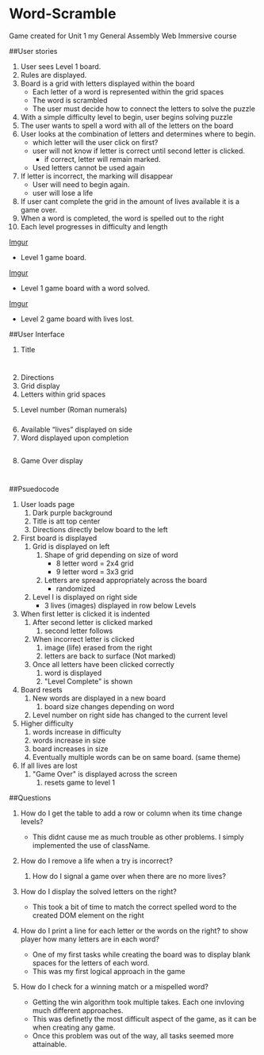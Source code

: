 # Word-Scramble
Game created for Unit 1 my General Assembly Web Immersive course

##User stories
1. User sees Level 1 board.
2. Rules are displayed.
3. Board is a grid with letters displayed within the board
    * Each letter of a word is represented within the grid spaces
    * The word is scrambled
    * The user must decide how to connect the letters to solve the puzzle
6. With a simple difficulty level to begin, user begins solving puzzle
7. The user wants to spell a word with all of the letters on the board
8. User looks at the combination of letters and determines where to begin.
    * which letter will the user click on first?
    * user will not know if letter is correct until second letter is clicked.
        * if correct, letter will remain marked.
    * Used letters cannot be used again
9. If letter is incorrect, the marking will disappear
    * User will need to begin again. 
    * user will lose a life
10. If user cant complete the grid in the amount of lives available it is a game over.
11. When a word is completed, the word is spelled out to the right
12. Each level progresses in difficulty and length

[Imgur](https://i.imgur.com/6fvKTFE.png)
* Level 1 game board.

[Imgur](https://i.imgur.com/L5fVayt.png)
* Level 1 game board with a word solved.

[Imgur](https://i.imgur.com/Jk3YQr4.png)
* Level 2 game board with lives lost.

##User Interface
1. Title <h1>
2. Directions 
3. Grid display  <grid>
4. Letters within grid spaces <p>
5. Level number (Roman numerals) <h3>
6. Available “lives” displayed on side <img>
7. Word displayed upon completion <h2>
8. Game Over display <h1>

##Psuedocode
1. User loads page
    1. Dark purple background
    2. Title is att top center 
    3. Directions directly below board to the left
2. First board is displayed
    1. Grid is displayed on left
        1. Shape of grid depending on size of word
            * 8 letter word = 2x4 grid
            * 9 letter word = 3x3 grid
        2. Letters are spread appropriately across the board
            * randomized
    2. Level I is displayed on right side
        * 3 lives (images) displayed in row below Levels
3. When first letter is clicked it is indented
    1. After second letter is clicked marked
        1. second letter follows
    2. When incorrect letter is clicked
        1. image (life) erased from the right 
        4. letters are back to surface (Not marked)
    3. Once all letters have been clicked correctly
        1. word is displayed
        2. "Level Complete" is shown
4. Board resets
    1. New words are displayed in a new board
        1. board size changes depending on word
    2. Level number on right side has changed to the current level
5. Higher difficulty
    1. words increase in difficulty 
    2. words increase in size
    3. board increases in size
    4. Eventually multiple words can be on same board. (same theme)
6. If all lives are lost
    1. "Game Over" is displayed across the screen 
        1. resets game to level 1

##Questions
1. How do I get the table to add a row or column when its time change levels?
    * This didnt cause me as much trouble as other problems. I simply implemented the use of className. 

2. How do I remove a life when a try is incorrect?
    1. How do I signal a game over when there are no more lives?

3. How do I display the solved letters on the right?
    * This took a bit of time to match the correct spelled word to the created DOM element on the right

4. How do I print a line for each letter or the words on the right? to show player how many letters are in each word?
    * One of my first tasks while creating the board was to display blank spaces for the letters of each word. 
    * This was my first logical approach in the game

5. How do I check for a winning match or a mispelled word?
    * Getting the win algorithm took multiple takes. Each one invloving much different approaches. 
    * This was definetly the most difficult aspect of the game, as it can be when creating any game. 
    * Once this problem was out of the way, all tasks seemed more attainable.


